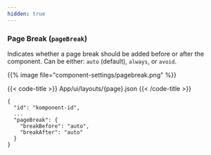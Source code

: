 ```yaml
---
hidden: true
---
```


<!-- begin intro -->
### Page Break (`pageBreak`)

Indicates whether a page break should be added before or after the component. Can be either: `auto` (default), `always`, or `avoid`.
<!-- end intro -->


<!-- begin asd -->

<!-- Bilde må ligge i /assets/images/component-settings. Erstatt filnavn. -->
{{% image file="component-settings/pagebreak.png" %}}

<!-- end asd -->


<!-- begin code -->

{{< code-title >}}
App/ui/layouts/{page}.json
{{< /code-title >}}

```json{hl_lines="4-7"}
{
  "id": "komponent-id",
  ...
  "pageBreak": {
    "breakBefore": "auto",
    "breakAfter": "auto"
  }
}
```

<!-- end code -->


<!-- begin more -->


<!-- end more -->